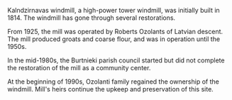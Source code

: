 Kalndzirnavas windmill, a high-power tower windmill, was initially built in 1814. The windmill has gone through several restorations.

From 1925, the mill was operated by Roberts Ozolants of Latvian descent. The mill produced groats and coarse flour, and was in operation until the 1950s.

In the mid-1980s, the Burtnieki parish council started but did not complete the restoration of the mill as a community center. 

At the beginning of 1990s, Ozolanti family regained the ownership of the windmill. Mill's heirs continue the upkeep and preservation of this site.
